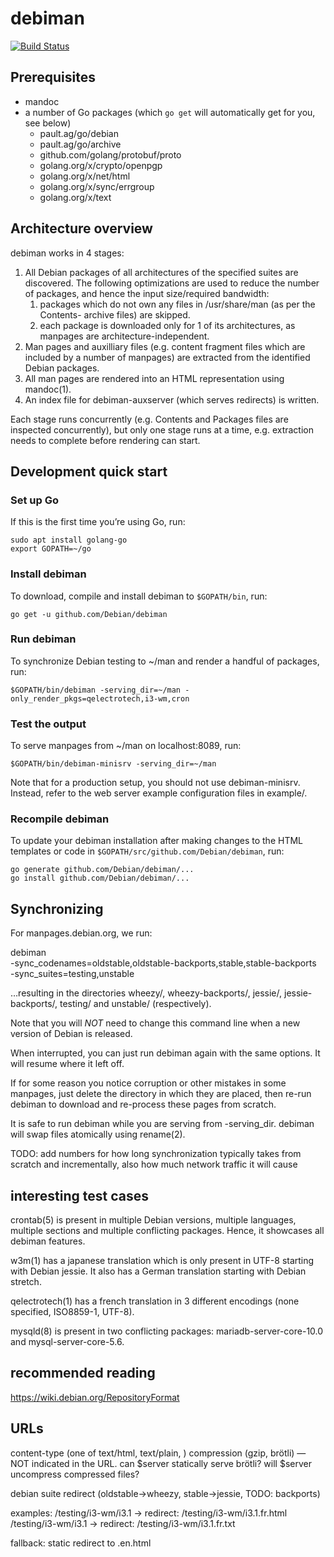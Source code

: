 # debiman

[![Build Status](https://travis-ci.org/Debian/debiman.svg?branch=master)](https://travis-ci.org/Debian/debiman)

## Prerequisites

* mandoc
* a number of Go packages (which `go get` will automatically get for you, see below)
    * pault.ag/go/debian
    * pault.ag/go/archive
    * github.com/golang/protobuf/proto
    * golang.org/x/crypto/openpgp
    * golang.org/x/net/html
    * golang.org/x/sync/errgroup
    * golang.org/x/text

## Architecture overview

debiman works in 4 stages:

1. All Debian packages of all architectures of the specified suites are discovered. The following optimizations are used to reduce the number of packages, and hence the input size/required bandwidth:
    1. packages which do not own any files in /usr/share/man (as per the Contents-<arch> archive files) are skipped.
    2. each package is downloaded only for 1 of its architectures, as manpages are architecture-independent.
2. Man pages and auxilliary files (e.g. content fragment files which are included by a number of manpages) are extracted from the identified Debian packages.
3. All man pages are rendered into an HTML representation using mandoc(1).
4. An index file for debiman-auxserver (which serves redirects) is written.

Each stage runs concurrently (e.g. Contents and Packages files are
inspected concurrently), but only one stage runs at a time,
e.g. extraction needs to complete before rendering can start.

## Development quick start

### Set up Go

If this is the first time you’re using Go, run:
```
sudo apt install golang-go
export GOPATH=~/go
```

### Install debiman

To download, compile and install debiman to `$GOPATH/bin`, run:
```
go get -u github.com/Debian/debiman
```

### Run debiman

To synchronize Debian testing to ~/man and render a handful of packages, run:
```
$GOPATH/bin/debiman -serving_dir=~/man -only_render_pkgs=qelectrotech,i3-wm,cron
```

### Test the output

To serve manpages from ~/man on localhost:8089, run:
```
$GOPATH/bin/debiman-minisrv -serving_dir=~/man
```

Note that for a production setup, you should not use debiman-minisrv. Instead,
refer to the web server example configuration files in example/.

### Recompile debiman

To update your debiman installation after making changes to the HTML
templates or code in `$GOPATH/src/github.com/Debian/debiman`, run:
```
go generate github.com/Debian/debiman/...
go install github.com/Debian/debiman/...
```

## Synchronizing

For manpages.debian.org, we run:

  debiman \
    -sync_codenames=oldstable,oldstable-backports,stable,stable-backports \
    -sync_suites=testing,unstable
    
…resulting in the directories wheezy/, wheezy-backports/, jessie/, jessie-backports/, testing/ and unstable/ (respectively).

Note that you will *NOT* need to change this command line when a new version of Debian is released.

When interrupted, you can just run debiman again with the same options. It will resume where it left off.

If for some reason you notice corruption or other mistakes in some manpages, just delete the directory in which they are placed, then re-run debiman to download and re-process these pages from scratch.

It is safe to run debiman while you are serving from -serving_dir. debiman will swap files atomically using rename(2).

TODO: add numbers for how long synchronization typically takes from scratch and incrementally, also how much network traffic it will cause

## interesting test cases

crontab(5) is present in multiple Debian versions, multiple languages, multiple sections and multiple conflicting packages. Hence, it showcases all debiman features.

w3m(1) has a japanese translation which is only present in UTF-8 starting with Debian jessie. It also has a German translation starting with Debian stretch.

qelectrotech(1) has a french translation in 3 different encodings (none specified, ISO8859-1, UTF-8).

mysqld(8) is present in two conflicting packages: mariadb-server-core-10.0 and mysql-server-core-5.6.

## recommended reading

https://wiki.debian.org/RepositoryFormat

## URLs

<language>
content-type (one of text/html, text/plain, <raw>)
compression (gzip, brötli) — NOT indicated in the URL. can $server statically serve brötli? will $server uncompress compressed files?

debian suite redirect (oldstable→wheezy, stable→jessie, TODO: backports)

examples:
/testing/i3-wm/i3.1 → redirect: /testing/i3-wm/i3.1.fr.html
/testing/i3-wm/i3.1 → redirect: /testing/i3-wm/i3.1.fr.txt

fallback: static redirect to .en.html

